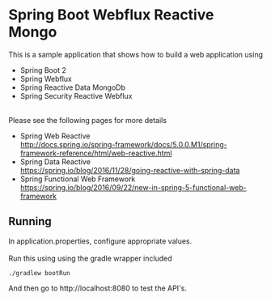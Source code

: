# Spring Boot Webflux Reactive Mongo

This is a sample application that shows how to build a web application using
 - Spring Boot 2
 - Spring Webflux
 - Spring Reactive Data MongoDb
 - Spring Security Reactive Webflux
 
 
<br/>
Please see the following pages for more details
  
  - Spring Web Reactive <br/><a>http://docs.spring.io/spring-framework/docs/5.0.0.M1/spring-framework-reference/html/web-reactive.html</a>
  - Spring Data Reactive <br/><a>https://spring.io/blog/2016/11/28/going-reactive-with-spring-data</a>
  - Spring Functional Web Framework <br/><a>https://spring.io/blog/2016/09/22/new-in-spring-5-functional-web-framework</a>

## Running

In application.properties, configure appropriate values.
<br/>
<br/>
Run this using using the gradle wrapper included

```
./gradlew bootRun
```

And then go to http://localhost:8080 to test the API's.
